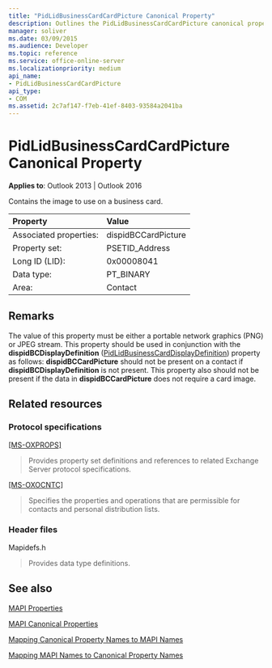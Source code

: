 ```yaml
---
title: "PidLidBusinessCardCardPicture Canonical Property"
description: Outlines the PidLidBusinessCardCardPicture canonical property, which contains the image to use on a business card.
manager: soliver
ms.date: 03/09/2015
ms.audience: Developer
ms.topic: reference
ms.service: office-online-server
ms.localizationpriority: medium
api_name:
- PidLidBusinessCardCardPicture
api_type:
- COM
ms.assetid: 2c7af147-f7eb-41ef-8403-93584a2041ba
---
```


# PidLidBusinessCardCardPicture Canonical Property

  
  
**Applies to**: Outlook 2013 | Outlook 2016 
  
Contains the image to use on a business card.
  
|Property |Value |
|:-----|:-----|
|Associated properties:  <br/> |dispidBCCardPicture  <br/> |
|Property set:  <br/> |PSETID_Address  <br/> |
|Long ID (LID):  <br/> |0x00008041  <br/> |
|Data type:  <br/> |PT_BINARY  <br/> |
|Area:  <br/> |Contact  <br/> |
   
## Remarks

The value of this property must be either a portable network graphics (PNG) or JPEG stream. This property should be used in conjunction with the **dispidBCDisplayDefinition** ([PidLidBusinessCardDisplayDefinition](pidlidbusinesscarddisplaydefinition-canonical-property.md)) property as follows: **dispidBCCardPicture** should not be present on a contact if **dispidBCDisplayDefinition** is not present. This property also should not be present if the data in **dispidBCCardPicture** does not require a card image. 
  
## Related resources

### Protocol specifications

[[MS-OXPROPS]](https://msdn.microsoft.com/library/f6ab1613-aefe-447d-a49c-18217230b148%28Office.15%29.aspx)
  
> Provides property set definitions and references to related Exchange Server protocol specifications.
    
[[MS-OXOCNTC]](https://msdn.microsoft.com/library/9b636532-9150-4836-9635-9c9b756c9ccf%28Office.15%29.aspx)
  
> Specifies the properties and operations that are permissible for contacts and personal distribution lists.
    
### Header files

Mapidefs.h
  
> Provides data type definitions.
    
## See also



[MAPI Properties](mapi-properties.md)
  
[MAPI Canonical Properties](mapi-canonical-properties.md)
  
[Mapping Canonical Property Names to MAPI Names](mapping-canonical-property-names-to-mapi-names.md)
  
[Mapping MAPI Names to Canonical Property Names](mapping-mapi-names-to-canonical-property-names.md)

